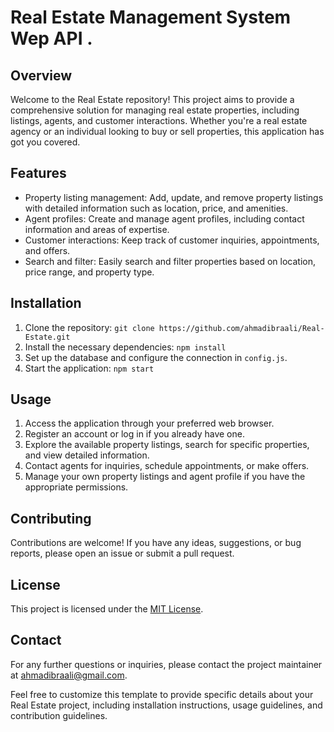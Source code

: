 # Real Estate Management System Wep API .

## Overview
Welcome to the Real Estate repository! This project aims to provide a comprehensive solution for managing real estate properties, including listings, agents, and customer interactions. Whether you're a real estate agency or an individual looking to buy or sell properties, this application has got you covered.

## Features
- Property listing management: Add, update, and remove property listings with detailed information such as location, price, and amenities.
- Agent profiles: Create and manage agent profiles, including contact information and areas of expertise.
- Customer interactions: Keep track of customer inquiries, appointments, and offers.
- Search and filter: Easily search and filter properties based on location, price range, and property type.
  

## Installation
1. Clone the repository: `git clone https://github.com/ahmadibraali/Real-Estate.git`
2. Install the necessary dependencies: `npm install`
3. Set up the database and configure the connection in `config.js`.
4. Start the application: `npm start`

## Usage
1. Access the application through your preferred web browser.
2. Register an account or log in if you already have one.
3. Explore the available property listings, search for specific properties, and view detailed information.
4. Contact agents for inquiries, schedule appointments, or make offers.
5. Manage your own property listings and agent profile if you have the appropriate permissions.

## Contributing
Contributions are welcome! If you have any ideas, suggestions, or bug reports, please open an issue or submit a pull request. 

## License
This project is licensed under the [MIT License](LICENSE).

## Contact
For any further questions or inquiries, please contact the project maintainer at [ahmadibraali@gmail.com](mailto:ahmadibraali@gmail.com).

Feel free to customize this template to provide specific details about your Real Estate project, including installation instructions, usage guidelines, and contribution guidelines.
